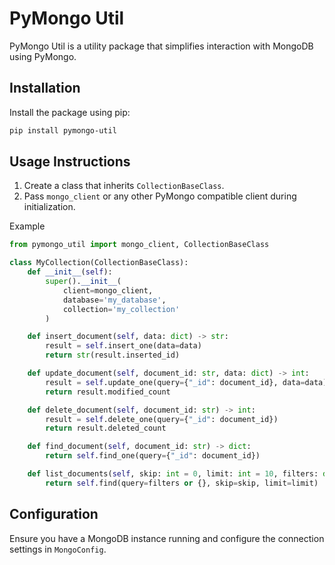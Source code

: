 # PyMongo Util

PyMongo Util is a utility package that simplifies interaction with MongoDB using PyMongo.

## Installation

Install the package using pip:

```bash
pip install pymongo-util
```

## Usage Instructions

1. Create a class that inherits `CollectionBaseClass`.
2. Pass `mongo_client` or any other PyMongo compatible client during initialization.

Example

```python
from pymongo_util import mongo_client, CollectionBaseClass

class MyCollection(CollectionBaseClass):
    def __init__(self):
        super().__init__(
            client=mongo_client,
            database='my_database',
            collection='my_collection'
        )

    def insert_document(self, data: dict) -> str:
        result = self.insert_one(data=data)
        return str(result.inserted_id)

    def update_document(self, document_id: str, data: dict) -> int:
        result = self.update_one(query={"_id": document_id}, data=data)
        return result.modified_count

    def delete_document(self, document_id: str) -> int:
        result = self.delete_one(query={"_id": document_id})
        return result.deleted_count

    def find_document(self, document_id: str) -> dict:
        return self.find_one(query={"_id": document_id})

    def list_documents(self, skip: int = 0, limit: int = 10, filters: dict = None):
        return self.find(query=filters or {}, skip=skip, limit=limit)
```

## Configuration

Ensure you have a MongoDB instance running and configure the connection settings in `MongoConfig`.
